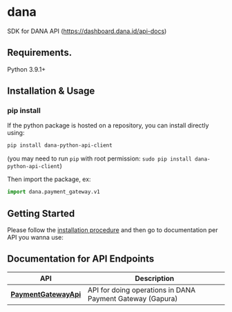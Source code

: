 # dana
SDK for DANA API (https://dashboard.dana.id/api-docs) 

## Requirements.

Python 3.9.1+

## Installation & Usage
### pip install

If the python package is hosted on a repository, you can install directly using:

```sh
pip install dana-python-api-client
```

(you may need to run `pip` with root permission: `sudo pip install dana-python-api-client`)

Then import the package, ex:
```python
import dana.payment_gateway.v1
```

## Getting Started

Please follow the [installation procedure](#installation--usage) and then go to documentation per API you wanna use:

## Documentation for API Endpoints

API | Description
------------- | -------------
[**PaymentGatewayApi**](docs/payment_gateway/v1/PaymentGatewayApi.md) | API for doing operations in DANA Payment Gateway (Gapura)


